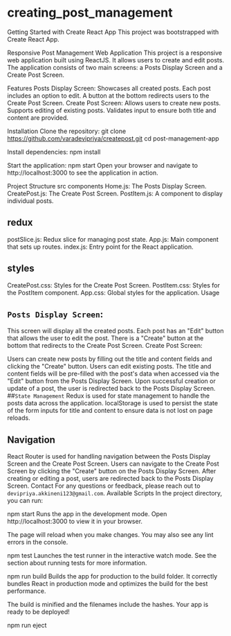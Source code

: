 # creating_post_management
Getting Started with Create React App
This project was bootstrapped with Create React App.

Responsive Post Management Web Application
This project is a responsive web application built using ReactJS. It allows users to create and edit posts. The application consists of two main screens: a Posts Display Screen and a Create Post Screen.

Features
Posts Display Screen: Showcases all created posts. Each post includes an option to edit. A button at the bottom redirects users to the Create Post Screen. Create Post Screen: Allows users to create new posts. Supports editing of existing posts. Validates input to ensure both title and content are provided.

Installation
Clone the repository: git clone https://github.com/varadevipriya/createpost.git cd post-management-app

Install dependencies:
npm install

Start the application:
npm start Open your browser and navigate to http://localhost:3000 to see the application in action.

Project Structure
src
components
Home.js: The Posts Display Screen.
CreatePost.js: The Create Post Screen.
PostItem.js: A component to display individual posts.
## redux
postSlice.js: Redux slice for managing post state.
App.js: Main component that sets up routes.
index.js: Entry point for the React application.
## styles
CreatePost.css: Styles for the Create Post Screen.
PostItem.css: Styles for the PostItem component.
App.css: Global styles for the application.
Usage
## `Posts Display Screen`:

This screen will display all the created posts.
Each post has an "Edit" button that allows the user to edit the post.
There is a "Create" button at the bottom that redirects to the Create Post Screen.
Create Post Screen:

Users can create new posts by filling out the title and content fields and clicking the "Create" button.
Users can edit existing posts. The title and content fields will be pre-filled with the post's data when accessed via the "Edit" button from the Posts Display Screen.
Upon successful creation or update of a post, the user is redirected back to the Posts Display Screen.
##`State Management`
Redux is used for state management to handle the posts data across the application.
localStorage is used to persist the state of the form inputs for title and content to ensure data is not lost on page reloads.
## Navigation
React Router is used for handling navigation between the Posts Display Screen and the Create Post Screen.
Users can navigate to the Create Post Screen by clicking the "Create" button on the Posts Display Screen.
After creating or editing a post, users are redirected back to the Posts Display Screen.
Contact
For any questions or feedback, please reach out to `devipriya.akkineni123@gmail.com`.
Available Scripts
In the project directory, you can run:

npm start
Runs the app in the development mode.
Open http://localhost:3000 to view it in your browser.

The page will reload when you make changes.
You may also see any lint errors in the console.

npm test
Launches the test runner in the interactive watch mode.
See the section about running tests for more information.

npm run build
Builds the app for production to the build folder.
It correctly bundles React in production mode and optimizes the build for the best performance.

The build is minified and the filenames include the hashes.
Your app is ready to be deployed!

npm run eject
